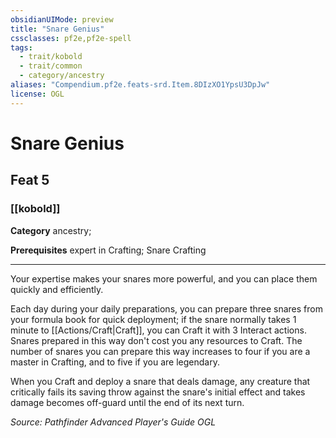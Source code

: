```yaml
---
obsidianUIMode: preview
title: "Snare Genius"
cssclasses: pf2e,pf2e-spell
tags:
  - trait/kobold
  - trait/common
  - category/ancestry
aliases: "Compendium.pf2e.feats-srd.Item.8DIzXO1YpsU3DpJw"
license: OGL
---
```

# Snare Genius
## Feat 5
### [[kobold]]

**Category** ancestry; 



**Prerequisites** expert in Crafting; Snare Crafting
* * *
Your expertise makes your snares more powerful, and you can place them quickly and efficiently.

Each day during your daily preparations, you can prepare three snares from your formula book for quick deployment; if the snare normally takes 1 minute to [[Actions/Craft|Craft]], you can Craft it with 3 Interact actions. Snares prepared in this way don't cost you any resources to Craft. The number of snares you can prepare this way increases to four if you are a master in Crafting, and to five if you are legendary.

When you Craft and deploy a snare that deals damage, any creature that critically fails its saving throw against the snare's initial effect and takes damage becomes off-guard until the end of its next turn.

*Source: Pathfinder Advanced Player's Guide*
*OGL*